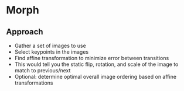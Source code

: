 # Morph

## Approach

* Gather a set of images to use
* Select keypoints in the images
* Find affine transformation to minimize error between transitions
 * This would tell you the static flip, rotation, and scale of the image to match to previous/next
 * Optional: determine optimal overall image ordering based on affine transformations
